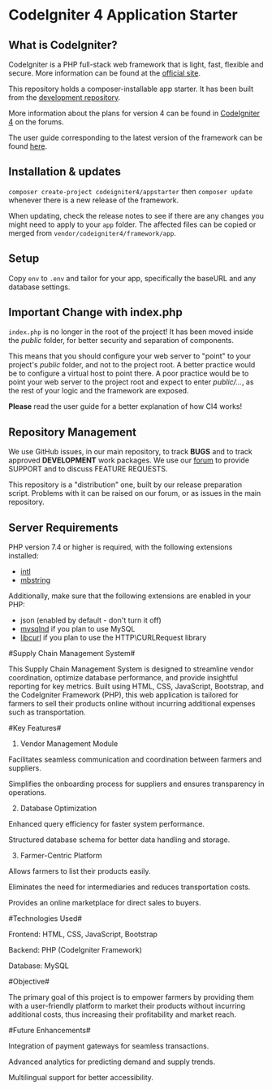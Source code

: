 # CodeIgniter 4 Application Starter

## What is CodeIgniter?

CodeIgniter is a PHP full-stack web framework that is light, fast, flexible and secure.
More information can be found at the [official site](https://codeigniter.com).

This repository holds a composer-installable app starter.
It has been built from the
[development repository](https://github.com/codeigniter4/CodeIgniter4).

More information about the plans for version 4 can be found in [CodeIgniter 4](https://forum.codeigniter.com/forumdisplay.php?fid=28) on the forums.

The user guide corresponding to the latest version of the framework can be found
[here](https://codeigniter4.github.io/userguide/).

## Installation & updates

`composer create-project codeigniter4/appstarter` then `composer update` whenever
there is a new release of the framework.

When updating, check the release notes to see if there are any changes you might need to apply
to your `app` folder. The affected files can be copied or merged from
`vendor/codeigniter4/framework/app`.

## Setup

Copy `env` to `.env` and tailor for your app, specifically the baseURL
and any database settings.

## Important Change with index.php

`index.php` is no longer in the root of the project! It has been moved inside the *public* folder,
for better security and separation of components.

This means that you should configure your web server to "point" to your project's *public* folder, and
not to the project root. A better practice would be to configure a virtual host to point there. A poor practice would be to point your web server to the project root and expect to enter *public/...*, as the rest of your logic and the
framework are exposed.

**Please** read the user guide for a better explanation of how CI4 works!

## Repository Management

We use GitHub issues, in our main repository, to track **BUGS** and to track approved **DEVELOPMENT** work packages.
We use our [forum](http://forum.codeigniter.com) to provide SUPPORT and to discuss
FEATURE REQUESTS.

This repository is a "distribution" one, built by our release preparation script.
Problems with it can be raised on our forum, or as issues in the main repository.

## Server Requirements

PHP version 7.4 or higher is required, with the following extensions installed:

- [intl](http://php.net/manual/en/intl.requirements.php)
- [mbstring](http://php.net/manual/en/mbstring.installation.php)

Additionally, make sure that the following extensions are enabled in your PHP:

- json (enabled by default - don't turn it off)
- [mysqlnd](http://php.net/manual/en/mysqlnd.install.php) if you plan to use MySQL
- [libcurl](http://php.net/manual/en/curl.requirements.php) if you plan to use the HTTP\CURLRequest library






#Supply Chain Management System#

This Supply Chain Management System is designed to streamline vendor coordination, optimize database performance, and provide insightful reporting for key metrics. Built using HTML, CSS, JavaScript, Bootstrap, and the CodeIgniter Framework (PHP), this web application is tailored for farmers to sell their products online without incurring additional expenses such as transportation.

#Key Features#

1. Vendor Management Module

Facilitates seamless communication and coordination between farmers and suppliers.

Simplifies the onboarding process for suppliers and ensures transparency in operations.



2. Database Optimization

Enhanced query efficiency for faster system performance.

Structured database schema for better data handling and storage.



3. Farmer-Centric Platform

Allows farmers to list their products easily.

Eliminates the need for intermediaries and reduces transportation costs.

Provides an online marketplace for direct sales to buyers.




#Technologies Used#

Frontend: HTML, CSS, JavaScript, Bootstrap

Backend: PHP (CodeIgniter Framework)

Database: MySQL


#Objective#

The primary goal of this project is to empower farmers by providing them with a user-friendly platform to market their products without incurring additional costs, thus increasing their profitability and market reach.




#Future Enhancements#

Integration of payment gateways for seamless transactions.

Advanced analytics for predicting demand and supply trends.

Multilingual support for better accessibility.
